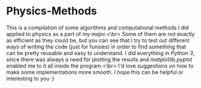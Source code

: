# Physics-Methods
This is a compilation of some algorithms and computational methods I did applied to physics as a part of my major.\<\br>
Some of them are not exactly as efficient as they could be, but you can see that I try to test out different ways of writing the code (just for funsies) in order to find something that can be pretty reusable and easy to understand. I did everything in _Python 3_, since there was always a need for plotting the results and _matplotlib.pyplot_ enabled me to it all inside the program.\<\br>
I'd love suggestions on how to make some implementations more smooth. I hope this can be helpful or interesting to you :)
